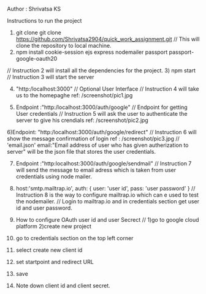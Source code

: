 Author : Shrivatsa KS 

Instructions to run the project

1) git clone git clone https://github.com/Shrivatsa2904/quick_work_assignment.git // This will clone the repository to local machine.
2) npm install cookie-session ejs express nodemailer passport passport-google-oauth20

 // Instruction 2 will install all the dependencies for the project.
3) npm start
// Instruction 3 will start the server

4) "http:/localhost:3000" // Optional User Interface
// Instruction 4 will take us to the homepaghe ref: /screenshot/pic1.jpg

5) Endpoint :"http:/localhost:3000/auth/google" // Endpoint for getting User credentials
// Instruction 5 will ask the user to authenticate the server to give his crendials ref: /screenshot/pic2.jpg

6)Endpoint: "http:/localhost:3000/auth/google/redirect"
// Instruction 6 will show the message confirmation of login ref : /screenshot/pic3.jpg
// 'email.json' email:"Email address of user who has given autherization to server" will be the json file that stores the user credentials.

7) Endpoint :"http:localhost:3000/auth/google/sendmail" 
// Instruction 7 will send the message to email adress which is taken from user credentials using node mailer.

8) host:'smtp.mailtrap.io',
        auth: {
            user: 'user id',
            pass: 'user password'
        }
// Instruction 8 is the way to configure mailtrap.io which can e used to test the nodemailer.
// Login to mailtrap.io and in credentials section get user id and user password.

9) How to configure OAuth user id and user Secrect
// 1)go to google cloud platform
2)create new project
3) go to credentials section on the top left corner
4) select create new client id
5) set startpoint and redirect URL
6) save
7) Note down client id and client secret.

    

